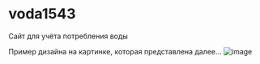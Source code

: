 # voda1543
Сайт для учёта потребления воды

Пример дизайна на картинке, которая представлена далее...
![image](https://user-images.githubusercontent.com/99386366/153353205-e0545b96-9873-4b42-a443-bca707cbd3a6.png)
